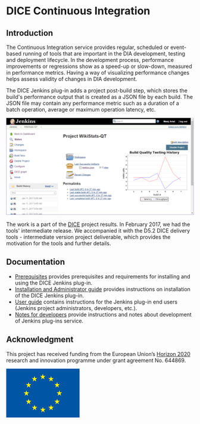 # DICE Continuous Integration

## Introduction

The Continuous Integration service provides regular, scheduled or event-based running of tools that are important in the DIA development, testing and deployment lifecycle. In the development process, performance improvements or regressions show as a speed-up or slow-down, measured in performance metrics. Having a way of visualizing performance changes helps assess validity of changes in DIA development.

The DICE Jenkins plug-in adds a project post-build step, which stores the build's performance output that is created as a JSON file by each build. The JSON file may contain any performance metric such as a duration of a batch operation, average or maximum operation latency, etc.

![DICE Jenkins Plug-in](doc/images/DICEProjectStatus.png)

The work is a part of the [DICE] project results. In February 2017, we had the
tools' intermediate release. We accompanied it with the D5.2 DICE delivery
tools - intermediate version project deliverable, which provides the motivation
for the tools and further details.

## Documentation

* [Prerequisites](doc/Prerequisites.md) provides prerequisites and requirements
  for installing and using the DICE Jenkins plug-in.
* [Installation and Administrator guide](doc/AdminGuide.md) provides
  instructions on installation of the DICE Jenkins plug-in.
* [User guide](doc/UserGuide.md) contains instructions for the Jenkins plug-in
  end users (Jenkins project administrators, developers, etc.).
* [Notes for developers](doc/DevelopingJenkinsPlugins.md) provide instructions
  and notes about development of Jenkins plug-ins service.

## Acknowledgment

This project has received funding from the European Union’s
[Horizon 2020] research and
innovation programme under grant agreement No. 644869.

![European Union](doc/images/EUFlag.png)

[DICE]: http://www.dice-h2020.eu/
[Horizon 2020]: http://ec.europa.eu/programmes/horizon2020/
[Prerequisites-wiki]: https://github.com/dice-project/DICE-Jenkins-Plugin/wiki/Prerequisites
[Installation-wiki]: https://github.com/dice-project/DICE-Jenkins-Plugin/wiki/Installation
[Getting-Started-wiki]: https://github.com/dice-project/DICE-Jenkins-Plugin/wiki/Getting-Started
[Links-and-References-wiki]: https://github.com/dice-project/DICE-Jenkins-Plugin/wiki/Links-and-References
[Changelog-wiki]: https://github.com/dice-project/DICE-Jenkins-Plugin/wiki/Changelog
